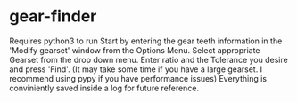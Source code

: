 # gear-finder
Requires python3 to run
Start by entering the gear teeth information in the 'Modify gearset' window from the Options Menu.
Select appropriate Gearset from the drop down menu.
Enter ratio and the Tolerance you desire and press 'Find'.
(It may take some time if you have a large gearset. I recommend using pypy if you have performance issues)
Everything is conviniently saved inside a log for future reference.
